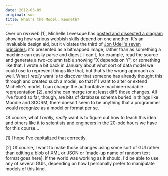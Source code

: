 ```yaml
---
date: 2012-03-09
original: swc
title: What's the Model, Kenneth?
---
```

<p>Over on rwxweb [1], Michelle Levesque has <a href="http://rwxweb.wordpress.com/2012/03/08/which-web-skills-come-first/">posted and dissected a diagram</a> showing how various webbish skills depend on one another. It's an invaluable design aid, but it violates the third of <a href="http://blog.jonudell.net/2011/01/24/seven-ways-to-think-like-the-web/">Jon Udell's seven principles</a>: it's presented as a bitmapped image, rather than as something a machine can easily parse and digest. I can't, for example, read the source and generate a two-column table showing "X depends on Y", or something like that. I wrote a bit back in January about what sort of data model we could use to represent things like that, but that's the wrong approach as well. What I <em>really</em> want is to discover that someone has already thought this through and created such a model, so that if I want to alter or extend Michelle's model, I can change the authoritative machine-readable representation [2], and she can merge (or at least diff) those changes. All I've found so far, though, are bits of database schema buried in things like Moodle and SCORM; there doesn't seem to be anything that a programmer would recognize as a model or format per se.</p>
<p>Of course, what I <em>really, really</em> want is to figure out how to teach this idea and others like it to scientists and engineers in the 20-odd hours we have for this course…</p>
<p>[1] I hope I've capitalized that correctly.</p>
<p>[2] Of course, I want to make those changes using some sort of GUI rather than editing a blob of XML or JSON or [made-up name of random text format goes here]. If the world was working as it should, I'd be able to use any of several GUIs, depending on how I personally prefer to manipulate models of this kind.</p>
